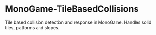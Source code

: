 # MonoGame-TileBasedCollisions
Tile based collision detection and response in MonoGame. Handles solid tiles, platforms and slopes.
